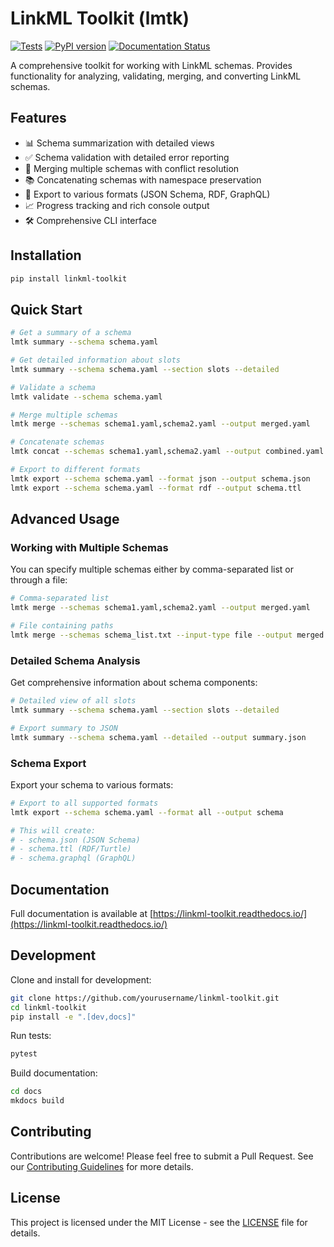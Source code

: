 # LinkML Toolkit (lmtk)

[![Tests](https://github.com/yourusername/linkml-toolkit/workflows/Tests/badge.svg)](https://github.com/yourusername/linkml-toolkit/actions)
[![PyPI version](https://badge.fury.io/py/linkml-toolkit.svg)](https://badge.fury.io/py/linkml-toolkit)
[![Documentation Status](https://readthedocs.org/projects/linkml-toolkit/badge/?version=latest)](https://linkml-toolkit.readthedocs.io/en/latest/?badge=latest)

A comprehensive toolkit for working with LinkML schemas. Provides functionality for analyzing, validating, merging, and converting LinkML schemas.

## Features

- 📊 Schema summarization with detailed views
- ✅ Schema validation with detailed error reporting
- 🔄 Merging multiple schemas with conflict resolution
- 📚 Concatenating schemas with namespace preservation
- 🔄 Export to various formats (JSON Schema, RDF, GraphQL)
- 📈 Progress tracking and rich console output
- 🛠️ Comprehensive CLI interface

## Installation

```bash
pip install linkml-toolkit
```

## Quick Start

```bash
# Get a summary of a schema
lmtk summary --schema schema.yaml

# Get detailed information about slots
lmtk summary --schema schema.yaml --section slots --detailed

# Validate a schema
lmtk validate --schema schema.yaml

# Merge multiple schemas
lmtk merge --schemas schema1.yaml,schema2.yaml --output merged.yaml

# Concatenate schemas
lmtk concat --schemas schema1.yaml,schema2.yaml --output combined.yaml

# Export to different formats
lmtk export --schema schema.yaml --format json --output schema.json
lmtk export --schema schema.yaml --format rdf --output schema.ttl
```

## Advanced Usage

### Working with Multiple Schemas

You can specify multiple schemas either by comma-separated list or through a file:

```bash
# Comma-separated list
lmtk merge --schemas schema1.yaml,schema2.yaml --output merged.yaml

# File containing paths
lmtk merge --schemas schema_list.txt --input-type file --output merged.yaml
```

### Detailed Schema Analysis

Get comprehensive information about schema components:

```bash
# Detailed view of all slots
lmtk summary --schema schema.yaml --section slots --detailed

# Export summary to JSON
lmtk summary --schema schema.yaml --detailed --output summary.json
```

### Schema Export

Export your schema to various formats:

```bash
# Export to all supported formats
lmtk export --schema schema.yaml --format all --output schema

# This will create:
# - schema.json (JSON Schema)
# - schema.ttl (RDF/Turtle)
# - schema.graphql (GraphQL)
```

## Documentation

Full documentation is available at [https://linkml-toolkit.readthedocs.io/](https://linkml-toolkit.readthedocs.io/)

## Development

Clone and install for development:

```bash
git clone https://github.com/yourusername/linkml-toolkit.git
cd linkml-toolkit
pip install -e ".[dev,docs]"
```

Run tests:
```bash
pytest
```

Build documentation:
```bash
cd docs
mkdocs build
```

## Contributing

Contributions are welcome! Please feel free to submit a Pull Request. See our [Contributing Guidelines](CONTRIBUTING.md) for more details.

## License

This project is licensed under the MIT License - see the [LICENSE](LICENSE) file for details.